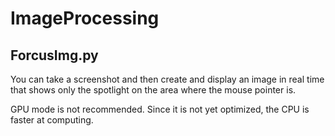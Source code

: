 # ImageProcessing

## ForcusImg.py
You can take a screenshot and then create and display
an image in real time that shows only the spotlight
on the area where the mouse pointer is.

GPU mode is not recommended.
Since it is not yet optimized, the CPU is faster at computing.
